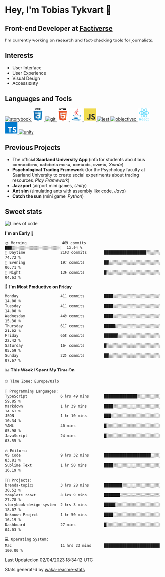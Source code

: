 # Hey, I'm Tobias Tykvart 🦉

## Front-end Developer at [Factiverse](https://www.factiverse.no/)

I'm currently working on research and fact-checking tools for journalists.

## Interests

- User Interface
- User Experience
- Visual Design
- Accessibility

## Languages and Tools

<!-- https://devicon.dev/ -->
<p align="left"> <a href="https://storybook.js.org/" target="_blank" rel="noreferrer"> <img src="https://cdn.jsdelivr.net/gh/devicons/devicon/icons/storybook/storybook-original.svg" alt="storybook" width="40" height="40"/> </a> <a href="https://www.w3schools.com/css/" target="_blank" rel="noreferrer"> <img src="https://raw.githubusercontent.com/devicons/devicon/master/icons/css3/css3-original-wordmark.svg" alt="css3" width="40" height="40"/> </a> <a href="https://git-scm.com/" target="_blank" rel="noreferrer"> <img src="https://www.vectorlogo.zone/logos/git-scm/git-scm-icon.svg" alt="git" width="40" height="40"/> </a> <a href="https://www.w3.org/html/" target="_blank" rel="noreferrer"> <img src="https://raw.githubusercontent.com/devicons/devicon/master/icons/html5/html5-original-wordmark.svg" alt="html5" width="40" height="40"/> </a> <a href="https://www.java.com" target="_blank" rel="noreferrer"> <img src="https://raw.githubusercontent.com/devicons/devicon/master/icons/java/java-original.svg" alt="java" width="40" height="40"/> </a> <a href="https://developer.mozilla.org/en-US/docs/Web/JavaScript" target="_blank" rel="noreferrer"> <img src="https://raw.githubusercontent.com/devicons/devicon/master/icons/javascript/javascript-original.svg" alt="javascript" width="40" height="40"/> </a> <a href="https://jestjs.io" target="_blank" rel="noreferrer"> <img src="https://www.vectorlogo.zone/logos/jestjsio/jestjsio-icon.svg" alt="jest" width="40" height="40"/> </a> <a href="https://developer.apple.com/library/archive/documentation/Cocoa/Conceptual/ProgrammingWithObjectiveC/Introduction/Introduction.html" target="_blank" rel="noreferrer"> <img src="https://www.vectorlogo.zone/logos/apple_objectivec/apple_objectivec-icon.svg" alt="objectivec" width="40" height="40"/> </a> <a href="https://reactjs.org/" target="_blank" rel="noreferrer"> <img src="https://raw.githubusercontent.com/devicons/devicon/master/icons/react/react-original-wordmark.svg" alt="react" width="40" height="40"/> </a> <a href="https://www.typescriptlang.org/" target="_blank" rel="noreferrer"> <img src="https://raw.githubusercontent.com/devicons/devicon/master/icons/typescript/typescript-original.svg" alt="typescript" width="40" height="40"/> </a> <a href="https://unity.com/" target="_blank" rel="noreferrer"> <img src="https://www.vectorlogo.zone/logos/unity3d/unity3d-icon.svg" alt="unity" width="40" height="40"/> </a> </p>

## Previous Projects

- The official **Saarland University App** (info for students about bus connections, cafeteria menu, contacts, events, _Xcode_)
- **Psychological Trading Framework** (for the Psychology faculty at Saarland University to create social experiments about trading resources, _Play Framework_)
- **Jazzport** (airport mini games, _Unity_)
- **Ant sim** (simulating ants with assembly like code, _Java_)
- **Catch the sun** (mini game, _Python_)

## Sweet stats

<!--START_SECTION:waka-->
![Lines of code](https://img.shields.io/badge/From%20Hello%20World%20I%27ve%20Written-4.0%20million%20lines%20of%20code-blue)

**I'm an Early 🐤** 

```text
🌞 Morning                409 commits         ███░░░░░░░░░░░░░░░░░░░░░░   13.94 % 
🌆 Daytime                2193 commits        ███████████████████░░░░░░   74.72 % 
🌃 Evening                197 commits         ██░░░░░░░░░░░░░░░░░░░░░░░   06.71 % 
🌙 Night                  136 commits         █░░░░░░░░░░░░░░░░░░░░░░░░   04.63 % 
```
📅 **I'm Most Productive on Friday** 

```text
Monday                   411 commits         ████░░░░░░░░░░░░░░░░░░░░░   14.00 % 
Tuesday                  411 commits         ████░░░░░░░░░░░░░░░░░░░░░   14.00 % 
Wednesday                449 commits         ████░░░░░░░░░░░░░░░░░░░░░   15.30 % 
Thursday                 617 commits         █████░░░░░░░░░░░░░░░░░░░░   21.02 % 
Friday                   658 commits         ██████░░░░░░░░░░░░░░░░░░░   22.42 % 
Saturday                 164 commits         █░░░░░░░░░░░░░░░░░░░░░░░░   05.59 % 
Sunday                   225 commits         ██░░░░░░░░░░░░░░░░░░░░░░░   07.67 % 
```


📊 **This Week I Spent My Time On** 

```text
🕑︎ Time Zone: Europe/Oslo

💬 Programming Languages: 
TypeScript               6 hrs 49 mins       ███████████████░░░░░░░░░░   59.85 % 
Markdown                 1 hr 39 mins        ████░░░░░░░░░░░░░░░░░░░░░   14.61 % 
JSON                     1 hr 10 mins        ███░░░░░░░░░░░░░░░░░░░░░░   10.34 % 
YAML                     40 mins             █░░░░░░░░░░░░░░░░░░░░░░░░   05.98 % 
JavaScript               24 mins             █░░░░░░░░░░░░░░░░░░░░░░░░   03.55 % 

🔥 Editors: 
VS Code                  9 hrs 32 mins       █████████████████████░░░░   83.81 % 
Sublime Text             1 hr 50 mins        ████░░░░░░░░░░░░░░░░░░░░░   16.19 % 

🐱‍💻 Projects: 
brenda-topics            3 hrs 28 mins       ████████░░░░░░░░░░░░░░░░░   30.52 % 
template-react           3 hrs 9 mins        ███████░░░░░░░░░░░░░░░░░░   27.78 % 
storybook-design-system  2 hrs 3 mins        █████░░░░░░░░░░░░░░░░░░░░   18.07 % 
Unknown Project          1 hr 50 mins        ████░░░░░░░░░░░░░░░░░░░░░   16.19 % 
Dashboard                27 mins             █░░░░░░░░░░░░░░░░░░░░░░░░   04.03 % 

💻 Operating System: 
Mac                      11 hrs 23 mins      █████████████████████████   100.00 % 
```


 Last Updated on 02/04/2023 18:34:12 UTC
<!--END_SECTION:waka-->

Stats generated by [waka-readme-stats](https://github.com/anmol098/waka-readme-stats)

